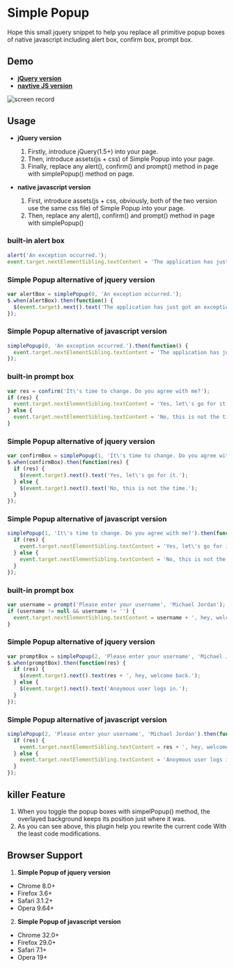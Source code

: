 # Simple Popup
Hope this small jquery snippet to help you replace all primitive popup boxes of native javascript including alert box, confirm box, prompt box.

## Demo
- **[jQuery version](http://dabeng.github.io/Simple-Popup/jq-version.html)**
- **[navtive JS version](http://dabeng.github.io/Simple-Popup/js-version.html)**

![screen record](http://dabeng.github.io/Simple-Popup/screen-record.gif)

## Usage
- **jQuery version**
  1. Firstly, introduce jQuery(1.5+) into your page.
  2. Then, introduce assets(js + css) of Simple Popup into your page.
  3. Finally, replace any alert(), confirm() and prompt() method in page with simplePopup() method on page.

- **native javascript version**
  1. First, introduce assets(js + css, obviously, both of the two version use the same css file) of Simple Popup into your page.
  2. Then, replace any alert(), confirm() and prompt() method in page with simplePopup() 


### built-in alert box
```javascript
alert('An exception occurred.');
event.target.nextElementSibling.textContent = 'The application has just got an exception.';
```
### Simple Popup alternative of jquery version
```javascript
var alertBox = simplePopup(0, 'An exception occurred.');
$.when(alertBox).then(function() {
  $(event.target).next().text('The application has just got an exception.');
});
```
### Simple Popup alternative of javascript version
```javascript
simplePopup(0, 'An exception occurred.').then(function() {
  event.target.nextElementSibling.textContent = 'The application has just got an exception.';
});
```

### built-in prompt box
```javascript
var res = confirm('It\'s time to change. Do you agree with me?');
if (res) {
  event.target.nextElementSibling.textContent = 'Yes, let\'s go for it.';
} else {
  event.target.nextElementSibling.textContent = 'No, this is not the time.';
}
```
### Simple Popup alternative of jquery version
```javascript
var confirmBox = simplePopup(1, 'It\'s time to change. Do you agree with me?');
$.when(confirmBox).then(function(res) {
  if (res) {
    $(event.target).next().text('Yes, let\'s go for it.');
  } else {
    $(event.target).next().text('No, this is not the time.');
  }
});
```
### Simple Popup alternative of javascript version
```javascript
simplePopup(1, 'It\'s time to change. Do you agree with me?').then(function(res) {
  if (res) {
    event.target.nextElementSibling.textContent = 'Yes, let\'s go for it.';
  } else {
    event.target.nextElementSibling.textContent = 'No, this is not the time.';
  }
});
```

### built-in prompt box
```javascript
var username = prompt('Please enter your username', 'Michael Jordan');
if (username != null && username != '') {
  event.target.nextElementSibling.textContent = username + ', hey, welcome back.';
}
```
### Simple Popup alternative of jquery version
```javascript
var promptBox = simplePopup(2, 'Please enter your username', 'Michael Jordan');
$.when(promptBox).then(function(res) {
  if (res) {
    $(event.target).next().text(res + ', hey, welcome back.');
  } else {
    $(event.target).next().text('Anoymous user logs in.');
  }
});
```
### Simple Popup alternative of javascript version
```javascript
simplePopup(2, 'Please enter your username', 'Michael Jordan').then(function(res) {
  if (res) {
    event.target.nextElementSibling.textContent = res + ', hey, welcome back.';
  } else {
    event.target.nextElementSibling.textContent = 'Anoymous user logs in.';
  }
});
```
## killer Feature
1. When you toggle the popup boxes with simpelPopup() method, the overlayed background keeps its position just where it was.
2. As you can see above, this plugin help you rewrite the current code With the least code modifications.

## Browser Support
1. **Simple Popup of jquery version**
  - Chrome 8.0+
  - Firefox 3.6+
  - Safari 3.1.2+
  - Opera 9.64+

2. **Simple Popup of javascript version**
  - Chrome 32.0+
  - Firefox 29.0+
  - Safari 7.1+
  - Opera 19+
